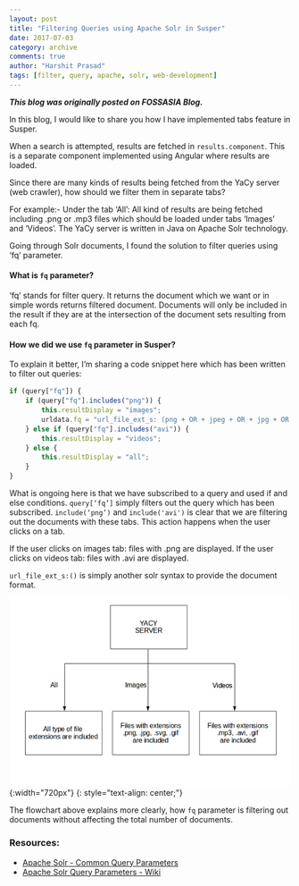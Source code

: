 ```yaml
---
layout: post
title: "Filtering Queries using Apache Solr in Susper"
date: 2017-07-03
category: archive
comments: true
author: "Harshit Prasad"
tags: [filter, query, apache, solr, web-development]
---
```



***This blog was originally posted on FOSSASIA Blog.***

In this blog, I would like to share you how I have implemented tabs feature in Susper.

When a search is attempted, results are fetched in `results.component`. This is a separate component implemented using Angular where results are loaded.

Since there are many kinds of results being fetched from the YaCy server (web crawler), how should we filter them in separate tabs?

For example:- Under the tab ‘All’: All kind of results are being fetched including .png or .mp3 files which should be loaded under tabs ‘Images’ and ‘Videos’. The YaCy server is written in Java on Apache Solr technology.

Going through Solr documents, I found the solution to filter queries using ‘fq’ parameter.

#### What is `fq` parameter?

‘fq’ stands for filter query. It returns the document which we want or in simple words returns filtered document. Documents will only be included in the result if they are at the intersection of the document sets resulting from each fq.

#### How we did we use `fq` parameter in Susper?

To explain it better, I’m sharing a code snippet here which has been written to filter out queries:

```js
if (query["fq"]) {
    if (query["fq"].includes("png")) {
        this.resultDisplay = "images";
        urldata.fq = "url_file_ext_s: (png + OR + jpeg + OR + jpg + OR + gif)";
    } else if (query["fq"].includes("avi")) {
        this.resultDisplay = "videos";
    } else {
        this.resultDisplay = "all";
    }
}
```

What is ongoing here is that we have subscribed to a query and used if and else conditions. `query[‘fq’]` simply filters out the query which has been subscribed. `include(‘png’)` and `include('avi')` is clear that we are filtering out the documents with these tabs. This action happens when the user clicks on a tab.

If the user clicks on images tab: files with .png are displayed. If the user clicks on videos tab: files with .avi are displayed.

`url_file_ext_s:()` is simply another solr syntax to provide the document format.

![filtering-queries-in-apache-solr](/assets/png/filtering_queries_in_apache_solr.png){:width="720px"}
{: style="text-align: center;"}

The flowchart above explains more clearly, how `fq` parameter is filtering out documents without affecting the total number of documents.

### Resources:

- [Apache Solr - Common Query Parameters](https://wiki.apache.org/solr/CommonQueryParameters)
- [Apache Solr Query Parameters - Wiki](https://cwiki.apache.org/confluence/display/solr/Common+Query+Parameters)

